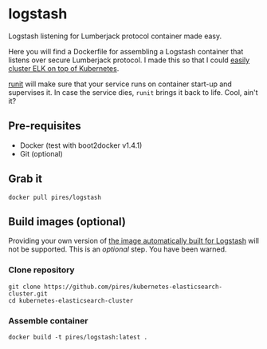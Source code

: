 
# logstash
Logstash listening for Lumberjack protocol container made easy.

Here you will find a Dockerfile for assembling a Logstash container that listens over secure Lumberjack protocol. I made this so that I could [easily cluster ELK on top of Kubernetes](https://github.com/pires/kubernetes-elk-cluster).

[runit](http://smarden.org/runit/) will make sure that your service runs on container start-up and supervises it. In case the service dies, ```runit``` brings it back to life. Cool, ain't it?

## Pre-requisites

* Docker (test with boot2docker v1.4.1)
* Git (optional)

## Grab it

```
docker pull pires/logstash
```

## Build images (optional)

Providing your own version of [the image automatically built for Logstash](https://registry.hub.docker.com/u/pires/logstash) will not be supported. This is an *optional* step. You have been warned.

### Clone repository

```
git clone https://github.com/pires/kubernetes-elasticsearch-cluster.git
cd kubernetes-elasticsearch-cluster
```

### Assemble container

```
docker build -t pires/logstash:latest .
```
